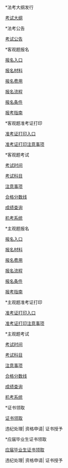 
*法考大纲发行

[考试大纲](aaa.md)

*法考公告

[考试公告](/2020-fk/2020年国家统一法律职业资格考试)

*客观题报名

[报名入口](/2020-fk/2020年国家统一法律职业资格考试.md)

[ 报名材料](/2020-fk/2020年国家统一法律职业资格考试.md)

[ 报名费用](/2020-fk/2020年国家统一法律职业资格考试.md)

[报名流程](/2020-fk/2020年国家统一法律职业资格考试.md)

[报名条件](/2020-fk/2020年国家统一法律职业资格考试.md)

[报考指南](/2020-fk/2020年国家统一法律职业资格考试.md)

*客观题准考证打印

[准考证打印入口](/2020-fk/2020年国家统一法律职业资格考试.md)

[准考证打印注意事项](/2020-fk/2020年国家统一法律职业资格考试.md)

*客观题考试

[考试时间](/2020-fk/2020年国家统一法律职业资格考试.md)

[考试科目](/2020-fk/2020年国家统一法律职业资格考试.md)

[注意事项](/2020-fk/2020年国家统一法律职业资格考试.md)

[合格分数线](/2020-fk/2020年国家统一法律职业资格考试.md)

[成绩查询](/2020-fk/2020年国家统一法律职业资格考试.md)

[机考系统](/2020-fk/2020年国家统一法律职业资格考试.md)

*主观题报名

[报名入口](/2020-fk/2020年国家统一法律职业资格考试.md)

[报名材料](/2020-fk/2020年国家统一法律职业资格考试.md)

[报名费用](/2020-fk/2020年国家统一法律职业资格考试.md)

[报名流程](/2020-fk/2020年国家统一法律职业资格考试.md)

[报名条件](/2020-fk/2020年国家统一法律职业资格考试.md)

[报考指南](/2020-fk/2020年国家统一法律职业资格考试.md)

*主观题准考证打印

[准考证打印入口](/2020-fk/2020年国家统一法律职业资格考试.md)

[准考证打印注意事项](/2020-fk/2020年国家统一法律职业资格考试.md)

*主观题考试

[考试时间](/2020-fk/2020年国家统一法律职业资格考试.md)

[考试科目](/2020-fk/2020年国家统一法律职业资格考试.md)

[注意事项](/2020-fk/2020年国家统一法律职业资格考试.md)

[合格分数线](/2020-fk/2020年国家统一法律职业资格考试.md)

[成绩查询](/2020-fk/2020年国家统一法律职业资格考试.md)

[机考系统](/2020-fk/2020年国家统一法律职业资格考试.md)

*证书领取

[证书领取](/2020-fk/2020年国家统一法律职业资格考试.md)

违纪处理| 资格申请| 证书授予

*应届毕业生证书领取

[应届毕业生证书领取](/2020-fk/2020年国家统一法律职业资格考试.md)

违纪处理| 资格申请| 证书授予

 
